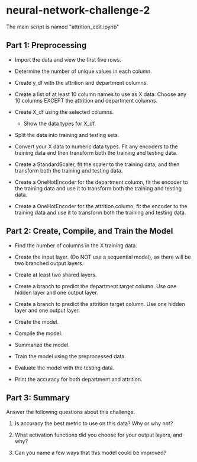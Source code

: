 # neural-network-challenge-2

The main script is named "attrition_edit.ipynb"

## Part 1: Preprocessing
* Import the data and view the first five rows.

* Determine the number of unique values in each column.

* Create y_df with the attrition and department columns.

* Create a list of at least 10 column names to use as X data. Choose any 10 columns EXCEPT the attrition and department columns.

* Create X_df using the selected columns.
  * Show the data types for X_df.

* Split the data into training and testing sets.

* Convert your X data to numeric data types. Fit any encoders to the training data and then transform both the training and testing data.

* Create a StandardScaler, fit the scaler to the training data, and then transform both the training and testing data.

* Create a OneHotEncoder for the department column, fit the encoder to the training data and use it to transform both the training and testing data.

* Create a OneHotEncoder for the attrition column, fit the encoder to the training data and use it to transform both the training and testing data.

## Part 2: Create, Compile, and Train the Model
* Find the number of columns in the X training data.

* Create the input layer. (Do NOT use a sequential model), as there will be two branched output layers.

* Create at least two shared layers.

* Create a branch to predict the department target column. Use one hidden layer and one output layer.

* Create a branch to predict the attrition target column. Use one hidden layer and one output layer.

* Create the model.

* Compile the model.

* Summarize the model.

* Train the model using the preprocessed data.

* Evaluate the model with the testing data.

* Print the accuracy for both department and attrition.

## Part 3: Summary

Answer the following questions about this challenge.

1. Is accuracy the best metric to use on this data? Why or why not?

2. What activation functions did you choose for your output layers, and why?

3. Can you name a few ways that this model could be improved?
